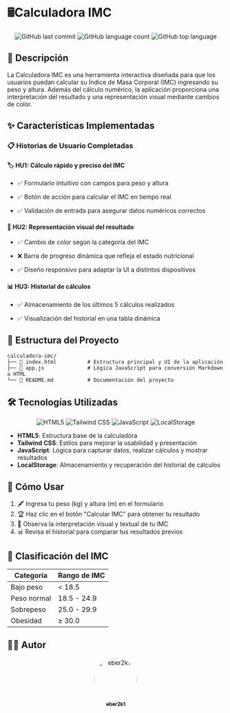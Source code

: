 # 🖩Calculadora IMC

<div align="center">
  
![GitHub last commit](https://img.shields.io/github/last-commit/eber2k1/calculadora-imc?style=flat-square)
![GitHub language count](https://img.shields.io/github/languages/count/eber2k1/calculadora-imc?style=flat-square)
![GitHub top language](https://img.shields.io/github/languages/top/eber2k1/calculadora-imc?style=flat-square)
  
</div>

## 🚀 Descripción

La Calculadora IMC es una herramienta interactiva diseñada para que los usuarios puedan calcular su Índice de Masa Corporal (IMC) ingresando su peso y altura. Además del cálculo numérico, la aplicación proporciona una interpretación del resultado y una representación visual mediante cambios de color.

## ✨ Características Implementadas

### 📋 Historias de Usuario Completadas

#### 🏷️ HU1: Cálculo rápido y preciso del IMC

- ✅ Formulario intuitivo con campos para peso y altura

- ✅ Botón de acción para calcular el IMC en tiempo real

- ✅ Validación de entrada para asegurar datos numéricos correctos

#### 🎨 HU2: Representación visual del resultado

- ✅ Cambio de color según la categoría del IMC

- ❌ Barra de progreso dinámica que refleja el estado nutricional

- ✅ Diseño responsivo para adaptar la UI a distintos dispositivos

#### 📊 HU3: Historial de cálculos

- ✅ Almacenamiento de los últimos 5 cálculos realizados

- ✅ Visualización del historial en una tabla dinámica


## 📂 Estructura del Proyecto

```
calculadora-imc/
├── 📄 index.html          # Estructura principal y UI de la aplicación
├── 📄 app.js              # Lógica JavaScript para conversión Markdown a HTML
└── 📄 README.md           # Documentación del proyecto
```

## 🛠️ Tecnologías Utilizadas

<div align="center">
  
![HTML5](https://img.shields.io/badge/HTML5-E34F26?style=for-the-badge&logo=html5&logoColor=white)
![Tailwind CSS](https://img.shields.io/badge/Tailwind_CSS-38B2AC?style=for-the-badge&logo=tailwind-css&logoColor=white)
![JavaScript](https://img.shields.io/badge/JavaScript-F7DF1E?style=for-the-badge&logo=javascript&logoColor=black)
![LocalStorage](https://img.shields.io/badge/LocalStorage-FF5733?style=for-the-badge)
  
</div>

- **HTML5**: Estructura base de la calculadora
- **Tailwind CSS**: Estilos para mejorar la usabilidad y presentación
- **JavaScript**: Lógica para capturar datos, realizar cálculos y mostrar resultados
- **LocalStorage**: Almacenamiento y recuperación del historial de cálculos

## 📝 Cómo Usar

1. 🖋️ Ingresa tu peso (kg) y altura (m) en el formulario
2. 🏆 Haz clic en el botón "Calcular IMC" para obtener tu resultado
3. 🎨 Observa la interpretación visual y textual de tu IMC
4. 📊 Revisa el historial para comparar tus resultados previos

## 📌 Clasificación del IMC

| Categoría      | Rango de IMC   |
|---------------|---------------|
| Bajo peso     | < 18.5        |
| Peso normal   | 18.5 - 24.9   |
| Sobrepeso     | 25.0 - 29.9   |
| Obesidad      | ≥ 30.0     |

## 👨‍💻 Autor

<div align="center">
  <a href="https://github.com/eber2k1">
    <img src="https://github.com/eber2k1.png" width="100px" alt="eber2k1" style="border-radius:50%">
    <br>
    <sub><b>eber2k1</b></sub>
  </a>
</div>